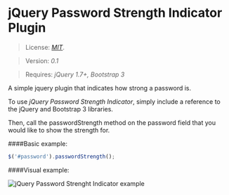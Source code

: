 # jQuery Password Strength Indicator Plugin

> License: <a href="http://www.opensource.org/licenses/mit-license.php" target="_blank">_MIT_</a>.

> Version: _0.1_

> Requires: _jQuery 1.7+, Bootstrap 3_

A simple jquery plugin that indicates how strong a password is.

To use _jQuery Password Strength Indicator_, simply include a reference to the jQuery and Bootstrap 3 libraries.

Then, call the passwordStrength method on the password field that you would like to show the strength for.

####Basic example:
```javascript
$('#password').passwordStrength();
```

####Visual example:

![jQuery Password Strenght Indicator example](https://cloud.githubusercontent.com/assets/5310264/15634884/4a4f6c4a-25cf-11e6-8ffc-f4b3419b1694.png)
